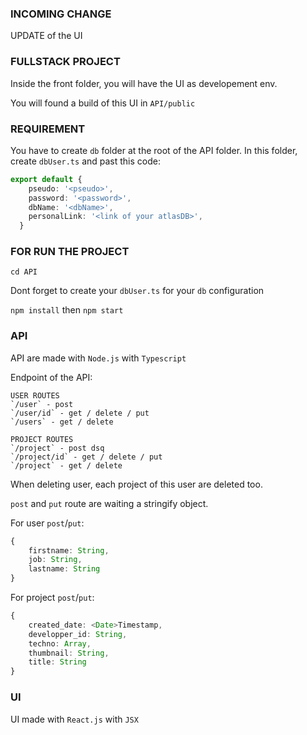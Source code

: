### INCOMING CHANGE
UPDATE of the UI

### FULLSTACK PROJECT
Inside the front folder, you will have the UI as developement env.

You will found a build of this UI in `API/public`

### REQUIREMENT

You have to create `db` folder at the root of the API folder. 
In this folder, create `dbUser.ts` and past this code: 
```ts 
export default { 
    pseudo: '<pseudo>',
    password: '<password>',
    dbName: '<dbName>',
    personalLink: '<link of your atlasDB>', 
  } 
```
### FOR RUN THE PROJECT
`cd API`

Dont forget to create your `dbUser.ts` for your `db` configuration

`npm install` then `npm start`

### API
API are made with `Node.js` with `Typescript`

Endpoint of the API:

    USER ROUTES
    `/user` - post
    `/user/id` - get / delete / put
    `/users` - get / delete
    
    PROJECT ROUTES
    `/project` - post dsq
    `/project/id` - get / delete / put
    `/project` - get / delete
    
When deleting user, each project of this user are deleted too.

`post` and `put` route are waiting a stringify object.

For user `post`/`put`:
```ts
{
    firstname: String,
    job: String,
    lastname: String
}
```


For project `post`/`put`:
```ts
{
    created_date: <Date>Timestamp,
    developper_id: String,
    techno: Array,
    thumbnail: String,
    title: String
}
```
    
### UI
UI made with `React.js` with `JSX`
